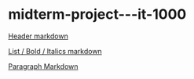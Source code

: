 # midterm-project---it-1000

[Header markdown](https://github.com/KehindeOmo/KehindeOmo/blob/59e65a9e96c6f67683389e47fe23525722001e07/header.md)

[List / Bold / Italics  markdown](https://github.com/KehindeOmo/KehindeOmo/blob/59e65a9e96c6f67683389e47fe23525722001e07/list.md)

[Paragraph Markdown](https://github.com/KehindeOmo/KehindeOmo/blob/59e65a9e96c6f67683389e47fe23525722001e07/paragraph.md)

